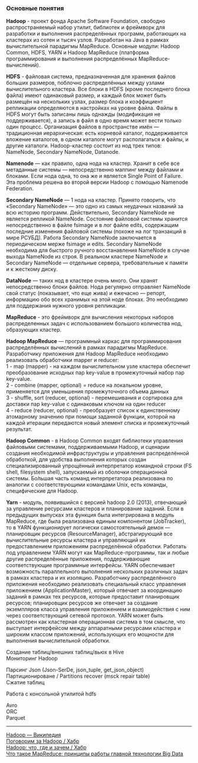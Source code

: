 ### Основные понятия
**Hadoop** - проект фонда Apache Software Foundation, свободно распространяемый набор утилит, библиотек и фреймворк для разработки и выполнения распределённых программ, работающих на кластерах из сотен и тысяч узлов.  Разработан на Java в рамках вычислительной парадигмы MapReduce. Основные модули: Hadoop Common, HDFS, YARN и Hadoop MapReduce (платформа программирования и выполнения распределённых MapReduce-вычислений). 
  
**HDFS** - файловая система, предназначенная для хранения файлов больших размеров, поблочно распределённых между узлами вычислительного кластера. Все блоки в HDFS (кроме последнего блока файла) имеют одинаковый размер, и каждый блок может быть размещён на нескольких узлах, размер блока и коэффициент репликации определяются в настройках на уровне файла. Файлы в HDFS могут быть записаны лишь однажды (модификация не поддерживается), а запись в файл в одно время может вести только один процесс. Организация файлов в пространстве имён — традиционная иерархическая: есть корневой каталог, поддерживается вложение каталогов, в одном каталоге могут располагаться и файлы, и другие каталоги. Hadoop-кластер состоит из нод трех типов: NameNode, Secondary NameNode, Datanode.

**Namenode** — как правило, одна нода на кластер. Хранит в себе все метаданные системы — непосредственно маппинг между файлами и блоками. Если нода одна, то она же и является Single Point of Failure. Эта проблема решена во второй версии Hadoop с помощью Namenode Federation.

**Secondary NameNode** — 1 нода на кластер. Принято говорить, что «Secondary NameNode» — это одно из самых неудачных названий за всю историю программ. Действительно, Secondary NameNode не является репликой NameNode. Состояние файловой системы хранится непосредственно в файле fsimage и в лог файле edits, содержащим последние изменения файловой системы (похоже на лог транзакций в мире РСУБД). Работа Secondary NameNode заключается в периодическом мерже fsimage и edits. Secondary NameNode необходима для быстрого ручного восстанавления NameNode в случае выхода NameNode из строя. В реальном кластере NameNode и Secondary NameNode — отдельные сервера, требовательные к памяти и к жесткому диску.  

**DataNode** — таких нод в кластере очень много. Они хранят непосредственно блоки файлов. Нода регулярно отправляет NameNode свой статус (показывает, что еще жива) и ежечасно — репорт, информацию обо всех хранимых на этой ноде блоках. Это необходимо для поддержания нужного уровня репликации.
  
**MapReduce** - это фреймворк для вычисления некоторых наборов распределенных задач с использованием большого количества нод, образующих кластер.  

**Hadoop MapReduce** — программный каркас для программирования распределённых вычислений в рамках парадигмы MapReduce. Разработчику приложения для Hadoop MapReduce необходимо реализовать обработчики mapper и reducer:  
1 - map (mapper) - на каждом вычислительном узле кластера обеспечит преобразование исходных пар key-value в промежуточный набор пар key-value.   
2 - combine (mapper, optional) = reduce на локальном уровне, применяется для уменьшения промежуточного объема данных  
3 - shuffle, sort (reducer, optional) - перемешивания и сортировка для доставки пар key-value с одинаковым ключом на один reducer  
4 - reduce (reducer, optional) - преобразует список к единственному атомарному значению при помощи заданной функции, которой на каждой итерации передаются новый элемент списка и промежуточный результат.  
  
**Hadoop Common** - в Hadoop Common входят библиотеки управления файловыми системами, поддерживаемыми Hadoop, и сценарии создания необходимой инфраструктуры и управления распределённой обработкой, для удобства выполнения которых создан специализированный упрощённый интерпретатор командной строки (FS shell, filesystem shell), запускаемый из оболочки операционной системы. Бо́льшая часть команд интерпретатора реализована по аналогии с соответствующими командами Unix, есть команды, специфические для Hadoop.  
  
**Yarn** - модуль, появившийся с версией hadoop 2.0 (2013), отвечающий за управление ресурсами кластеров и планирование заданий. Если в предыдущих выпусках эта функция была интегрирована в модуль MapReduce, где была реализована единым компонентом (JobTracker), то в YARN функционирует логически самостоятельный демон — планировщик ресурсов (ResourceManager), абстрагирующий все вычислительные ресурсы кластера и управляющий их предоставлением приложениям распределённой обработки. Работать под управлением YARN могут как MapReduce-программы, так и любые другие распределённые приложения, поддерживающие соответствующие программные интерфейсы. YARN обеспечивает возможность параллельного выполнения нескольких различных задач в рамках кластера и их изоляцию. Разработчику распределённого приложения необходимо реализовать специальный класс управления приложением (ApplicationMaster), который отвечает за координацию заданий в рамках тех ресурсов, которые предоставит планировщик ресурсов; планировщик ресурсов же отвечает за создание экземпляров класса управления приложением и взаимодействия с ним через соответствующий сетевой протокол. YARN может быть рассмотрен как кластерная операционная система в том смысле, что выступает интерфейсом между аппаратными ресурсами кластера и широким классом приложений, использующих его мощности для выполнения вычислительной обработки.  
  
Создание таблиц/внешних таблиц/вьюх в Hive  
Мониторинг Hadoop  
  
Парсинг Json (Json-SerDe, json_tuple, get_json_object)  
Партиционироване / Partitions recover (msck repair table)  
Сжатие таблиц  
  
Работа с консольной утилитой hdfs  
  
Avro  
ORC  
Parquet  

___
[Hadoop — Википедия](https://ru.wikipedia.org/wiki/Hadoop)  
[Поговорим за Hadoop / Хабр](https://habr.com/ru/companies/dataart/articles/234993/)  
[Hadoop: что, где и зачем / Хабр](https://habr.com/ru/articles/240405/)  
[Что такое MapReduce: принципы работы главной технологии Big Data](https://bigdataschool.ru/wiki/mapreduce)  
[]()  
[]()  
